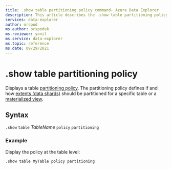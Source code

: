 ```yaml
---
title: .show table partitioning policy command- Azure Data Explorer
description: This article describes the .show table partitioning policy command in Azure Data Explorer.
services: data-explorer
author: orspod
ms.author: orspodek
ms.reviewer: yonil
ms.service: data-explorer
ms.topic: reference
ms.date: 09/29/2021
---
```

# .show table partitioning policy

Displays a table [partitioning policy](partitioningpolicy.md). The partitioning policy defines if and how [extents (data shards)](../management/extents-overview.md) should be partitioned for a specific table or a [materialized view](materialized-views/materialized-view-overview.md).

## Syntax

`.show` `table` *TableName* `policy` `partitioning` 

### Example

Display the policy at the table level:

```kusto
.show table MyTable policy partitioning 
```
